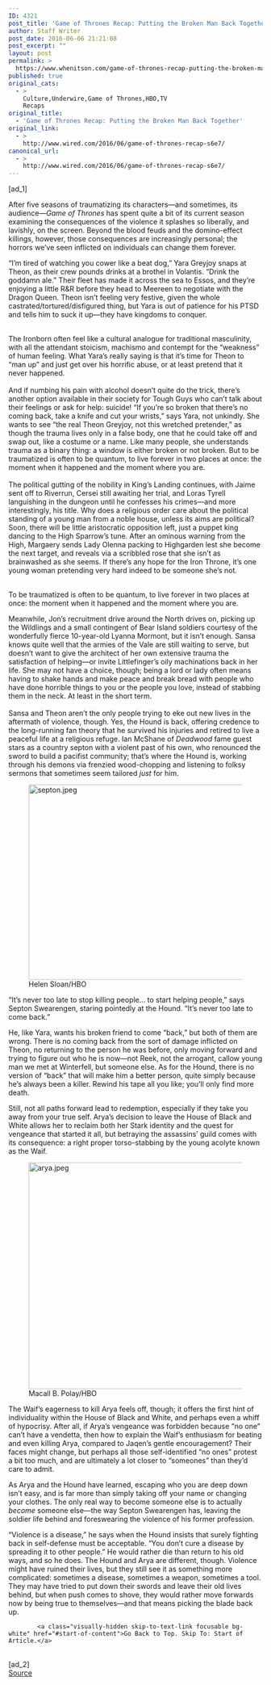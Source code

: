 ```yaml
---
ID: 4321
post_title: 'Game of Thrones Recap: Putting the Broken Man Back Together'
author: Staff Writer
post_date: 2016-06-06 21:21:08
post_excerpt: ""
layout: post
permalink: >
  https://www.whenitson.com/game-of-thrones-recap-putting-the-broken-man-back-together/
published: true
original_cats:
  - >
    Culture,Underwire,Game of Thrones,HBO,TV
    Recaps
original_title:
  - 'Game of Thrones Recap: Putting the Broken Man Back Together'
original_link:
  - >
    http://www.wired.com/2016/06/game-of-thrones-recap-s6e7/
canonical_url:
  - >
    http://www.wired.com/2016/06/game-of-thrones-recap-s6e7/
---
```

 [ad_1]
<br><div id=""><p>After five seasons of traumatizing its characters—and sometimes, its audience—<em>Game of Thrones</em> has spent quite a bit of its current season examining the consequences of the violence it splashes so liberally, and lavishly, on the screen. Beyond the blood feuds and the domino-effect killings, however, those consequences are increasingly personal; the horrors we’ve seen inflicted on individuals can change them forever.</p>
<p>“I’m tired of watching you cower like a beat dog,” Yara Greyjoy snaps at Theon, as their crew pounds drinks at a brothel in Volantis. “Drink the goddamn ale.” Their fleet has made it across the sea to Essos, and they’re enjoying a little R&amp;R before they head to Meereen to negotiate with the Dragon Queen. Theon isn’t feeling very festive, given the whole castrated/tortured/disfigured thing, but Yara is out of patience for his PTSD and tells him to suck it up—they have kingdoms to conquer.</p>

<br/>The Ironborn often feel like a cultural analogue for traditional masculinity, with all the attendant stoicism, machismo and contempt for the “weakness” of human feeling. What Yara’s really saying is that it’s time for Theon to “man up” and just get over his horrific abuse, or at least pretend that it never happened.<br/> <br/>And if numbing his pain with alcohol doesn’t quite do the trick, there’s another option available in their society for Tough Guys who can’t talk about their feelings or ask for help: suicide! “If you’re so broken that there’s no coming back, take a knife and cut your wrists,” says Yara, not unkindly. She wants to see “the real Theon Greyjoy, not this wretched pretender,” as though the trauma lives only in a false body, one that he could take off and swap out, like a costume or a name. Like many people, she understands trauma as a binary thing: a window is either broken or not broken. But to be traumatized is often to be quantum, to live forever in two places at once: the moment when it happened and the moment where you are.<br/> <br/>The political gutting of the nobility in King’s Landing continues, with Jaime sent off to Riverrun, Cersei still awaiting her trial, and Loras Tyrell languishing in the dungeon until he confesses his crimes—and more interestingly, his title. Why does a religious order care about the political standing of a young man from a noble house, unless its aims are political? Soon, there will be little aristocratic opposition left, just a puppet king dancing to the High Sparrow’s tune. After an ominous warning from the High, Margaery sends Lady Olenna packing to Highgarden lest she become the next target, and reveals via a scribbled rose that she isn’t as brainwashed as she seems. If there’s any hope for the Iron Throne, it’s one young woman pretending very hard indeed to be someone she’s not.<br/> <p data-js="fader" class="pullquote carve fader">
	To be traumatized is often to be quantum, to live forever in two places at once: the moment when it happened and the moment where you are.	<span class="attribution"/>
</p>

<p>Meanwhile, Jon’s recruitment drive around the North drives on, picking up the Wildlings and a small contingent of Bear Island soldiers courtesy of the wonderfully fierce 10-year-old Lyanna Mormont, but it isn’t enough. Sansa knows quite well that the armies of the Vale are still waiting to serve, but doesn’t want to give the architect of her own extensive trauma the satisfaction of helping—or invite Littlefinger’s oily machinations back in her life. She may not have a choice, though; being a lord or lady often means having to shake hands and make peace and break bread with people who have done horrible things to you or the people you love, instead of stabbing them in the neck. At least in the short term.<br/> <br/>Sansa and Theon aren’t the only people trying to eke out new lives in the aftermath of violence, though. Yes, the Hound is back, offering credence to the long-running fan theory that he survived his injuries and retired to live a peaceful life at a religious refuge. Ian McShane of <em>Deadwood</em> fame guest stars as a country septon with a violent past of his own, who renounced the sword to build a pacifist community; that’s where the Hound is, working through his demons via frenzied wood-chopping and listening to folksy sermons that sometimes seem tailored <em>just</em> for him.</p>
<figure attachment_2040491="" class="wp-caption landscape alignnone  relative" data-js="fader"><a href="https://www.wired.com/wp-content/uploads/2016/06/septon.jpeg"><img src="http://www.whenitson.com/wp-content/uploads/2016/06/Game-of-Thrones-Recap-Putting-the-Broken-Man-Back-Together.jpe" alt="septon.jpeg" width="582" height="387" class="size-default-top-art wp-image-2040491"/></a><figcaption class="wp-caption-text link-underline"><span class="credit link-underline-sm"><span aria-hidden="true" class="ui ui ui-photo inline-block ui-credit relative opacity-6 marg-r-sm marg-l-sm no-caption"/>Helen Sloan/HBO</span></figcaption></figure><p>“It’s never too late to stop killing people… to start helping people,” says Septon Swearengen, staring pointedly at the Hound. “It’s never too late to come back.”</p>
<p>He, like Yara, wants his broken friend to come “back,” but both of them are wrong. There is no coming back from the sort of damage inflicted on Theon, no returning to the person he was before, only moving forward and trying to figure out who he is now—not Reek, not the arrogant, callow young man we met at Winterfell, but someone else. As for the Hound, there is no version of “back” that will make him a better person, quite simply because he’s always been a killer. Rewind his tape all you like; you’ll only find more death.</p>
<p>Still, not all paths forward lead to redemption, especially if they take you away from your true self. Arya’s decision to leave the House of Black and White allows her to reclaim both her Stark identity and the quest for vengeance that started it all, but betraying the assassins’ guild comes with its consequence: a right proper torso-stabbing by the young acolyte known as the Waif.</p>
<figure attachment_2040490="" class="wp-caption landscape alignnone  relative" data-js="fader"><a href="https://www.wired.com/wp-content/uploads/2016/06/arya.jpeg"><img src="http://www.whenitson.com/wp-content/uploads/2016/06/1465248068_718_Game-of-Thrones-Recap-Putting-the-Broken-Man-Back-Together.jpe" alt="arya.jpeg" width="582" height="449" class="size-default-top-art wp-image-2040490"/></a><figcaption class="wp-caption-text link-underline"><span class="credit link-underline-sm"><span aria-hidden="true" class="ui ui ui-photo inline-block ui-credit relative opacity-6 marg-r-sm marg-l-sm no-caption"/>Macall B. Polay/HBO</span></figcaption></figure><p>The Waif’s eagerness to kill Arya feels off, though; it offers the first hint of individuality within the House of Black and White, and perhaps even a whiff of hypocrisy. After all, if Arya’s vengeance was forbidden because “no one” can’t have a vendetta, then how to explain the Waif’s enthusiasm for beating and even killing Arya, compared to Jaqen’s gentle encouragement? Their faces might change, but perhaps all those self-identified “no ones” protest a bit too much, and are ultimately a lot closer to “someones” than they’d care to admit.</p>
<p>As Arya and the Hound have learned, escaping who you are deep down isn’t easy, and is far more than simply taking off your name or changing your clothes. The only real way to become someone else is to actually <em>become</em> someone else—the way Septon Swearengen has, leaving the soldier life behind and foreswearing the violence of his former profession.</p>
<p>“Violence is a disease,” he says when the Hound insists that surely fighting back in self-defense must be acceptable. “You don’t cure a disease by spreading it to other people.” He would rather die than return to his old ways, and so he does. The Hound and Arya are different, though. Violence might have ruined their lives, but they still see it as something more complicated: sometimes a disease, sometimes a weapon, sometimes a tool. They may have tried to put down their swords and leave their old lives behind, but when push comes to shove, they would rather move forwards now by being true to themselves—and that means picking the blade back up.</p>

			<a class="visually-hidden skip-to-text-link focusable bg-white" href="#start-of-content">Go Back to Top. Skip To: Start of Article.</a>

			
</div>
<br>[ad_2]
<br><a href="http://www.wired.com/2016/06/game-of-thrones-recap-s6e7/">Source </a>